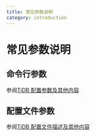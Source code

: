 ```yaml
---
title: 常见参数说明
category: introduction
---
```


# 常见参数说明

## 命令行参数

参阅[TiDB 配置参数及其他内容](https://docs.pingcap.com/zh/tidb/stable/command-line-flags-for-tidb-configuration)

## 配置文件参数

参阅[TiDB 配置文件描述及其他内容](https://docs.pingcap.com/zh/tidb/stable/tidb-configuration-file)

